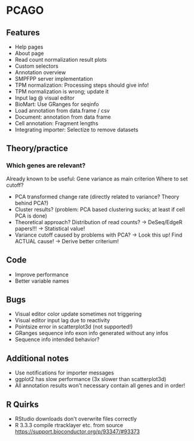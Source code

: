 # PCAGO

## Features

* Help pages
* About page
* Read count normalization result plots
* Custom selectors
* Annotation overview
* SMPFPP server implementation
* TPM normalization: Processing steps should give info!
* TPM normalization is wrong; update it
* Input lag @ visual editor
* BioMart: Use GRanges for seqinfo
* Load annotation from data.frame / csv
* Document: annotation from data frame
* Cell annotation: Fragment lengths
* Integrating importer: Selectize to remove datasets

## Theory/practice

### Which genes are relevant?

Already known to be useful: Gene variance as main criterion
Where to set cutoff?

* PCA transformed change rate (directly related to variance? Theory behind PCA?)
* Cluster results? (problem: PCA based clustering sucks; at least if cell PCA is done)
* Theoretical approach? Distribution of read counts? -> DeSeq/EdgeR papers!!! -> Statistical value!
* Variance cutoff caused by problems with PCA? -> Look this up! Find ACTUAL cause! -> Derive better criterium!


## Code

* Improve performance
* Better variable names

## Bugs

* Visual editor color update sometimes not triggering
* Visual editor input lag due to reactivity
* Pointsize error in scatterplot3d (not supported!)
* GRanges sequence info exon info generated without any infos
* Sequence info intended behavior?

## Additional notes

* Use notifications for importer messages
* ggplot2 has slow performance (3x slower than scatterplot3d)
* All annotation results won't necessary contain all genes and in order!

## R Quirks

* RStudio downloads don't overwrite files correctly
* R 3.3.3 compile rtracklayer etc. from source https://support.bioconductor.org/p/93347/#93373
